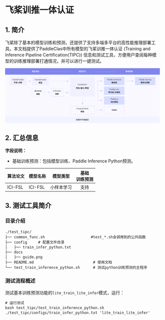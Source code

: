 
# 飞桨训推一体认证

## 1. 简介

飞桨除了基本的模型训练和预测，还提供了支持多端多平台的高性能推理部署工具。本文档提供了PaddleClas中所有模型的飞桨训推一体认证 (Training and Inference Pipeline Certification(TIPC)) 信息和测试工具，方便用户查阅每种模型的训练推理部署打通情况，并可以进行一键测试。

<div align="center">
    <img src="docs/img.png" width="1000">
</div>

## 2. 汇总信息


**字段说明：**
- 基础训练预测：包括模型训练、Paddle Inference Python预测。

| 算法论文 | 模型名称 | 模型类型 | 基础<br>训练预测 |
| :--- | :--- |  :----:  | :--------: |
| ICI-FSL     |ICI-FSL | 小样本学习  | 支持 | 

## 3. 测试工具简介
### 目录介绍
```
./test_tipc/
├── common_func.sh                     #test_*.sh会调用到的公共函数
├── config     # 配置文件目录
│   ├── train_infer_python.txt        
├── docs
│   ├── guide.png
├── README.md                           # 使用文档
└── test_train_inference_python.sh      # 测试python训练预测的主程序
```

### 测试流程概述

测试基本训练预测功能的`lite_train_lite_infer`模式，运行：

```shell
# 运行测试
bash test_tipc/test_train_inference_python.sh ./test_tipc/configs/train_infer_python.txt 'lite_train_lite_infer'
```

